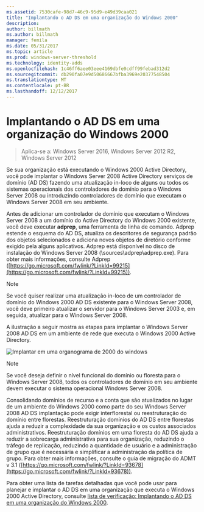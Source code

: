 ```yaml
---
ms.assetid: 7530cafe-98d7-46c9-95d9-e49d39caa021
title: "Implantando o AD DS em uma organização do Windows 2000"
description: 
author: billmath
ms.author: billmath
manager: femila
ms.date: 05/31/2017
ms.topic: article
ms.prod: windows-server-threshold
ms.technology: identity-adds
ms.openlocfilehash: 1c46ff6aee03eee4169dbfe0cdff99febad312d2
ms.sourcegitcommit: db290fa07e9d50686667bfba3969e20377548504
ms.translationtype: MT
ms.contentlocale: pt-BR
ms.lasthandoff: 12/12/2017
---
```

# <a name="deploying-ad-ds-in-a-windows-2000-organization"></a>Implantando o AD DS em uma organização do Windows 2000

>Aplica-se a: Windows Server 2016, Windows Server 2012 R2, Windows Server 2012

Se sua organização está executando o Windows 2000 Active Directory, você pode implantar o Windows Server 2008 Active Directory serviços de domínio (AD DS) fazendo uma atualização in-loco de alguns ou todos os sistemas operacionais dos controladores de domínio para o Windows Server 2008 ou introduzindo controladores de domínio que executam o Windows Server 2008 em seu ambiente.  
  
Antes de adicionar um controlador de domínio que executam o Windows Server 2008 a um domínio do Active Directory do Windows 2000 existente, você deve executar **adprep**, uma ferramenta de linha de comando. Adprep estende o esquema do AD DS, atualiza os descritores de segurança padrão dos objetos selecionados e adiciona novos objetos de diretório conforme exigido pela alguns aplicativos. Adprep está disponível no disco de instalação do Windows Server 2008 (\sources\adprep\adprep.exe). Para obter mais informações, consulte Adprep ([https://go.microsoft.com/fwlink/?LinkId=99215](https://go.microsoft.com/fwlink/?LinkId=99215)).  
  
> [!NOTE]  
> Se você quiser realizar uma atualização in-loco de um controlador de domínio do Windows 2000 AD DS existente para o Windows Server 2008, você deve primeiro atualizar o servidor para o Windows Server 2003 e, em seguida, atualizar para o Windows Server 2008.  
  
A ilustração a seguir mostra as etapas para implantar o Windows Server 2008 AD DS em um ambiente de rede que executa o Windows 2000 Active Directory.  
  
![Implantar em uma organograma de 2000 do windows](media/Deploying-AD-DS-in-a-Windows-2000-Organization/ee51218a-a858-49d9-8b99-9986679191c1.gif)  
  
> [!NOTE]  
> Se você deseja definir o nível funcional do domínio ou floresta para o Windows Server 2008, todos os controladores de domínio em seu ambiente devem executar o sistema operacional Windows Server 2008.  
  
Consolidando domínios de recurso e a conta que são atualizados no lugar de um ambiente do Windows 2000 como parte do seu Windows Server 2008 AD DS implantação pode exigir interflorestal ou reestruturação do domínio entre florestas. Reestruturação domínios do AD DS entre florestas ajuda a reduzir a complexidade da sua organização e os custos associados administrativos. Reestruturação domínios em uma floresta do AD DS ajuda a reduzir a sobrecarga administrativa para sua organização, reduzindo o tráfego de replicação, reduzindo a quantidade de usuário e a administração de grupo que é necessária e simplificar a administração da política de grupo. Para obter mais informações, consulte o guia de migração do ADMT v 3.1 ([https://go.microsoft.com/fwlink/?LinkId=93678](https://go.microsoft.com/fwlink/?LinkId=93678)).  
  
Para obter uma lista de tarefas detalhadas que você pode usar para planejar e implantar o AD DS em uma organização que executa o Windows 2000 Active Directory, consulte [lista de verificação: Implantando o AD DS em uma organização do Windows 2000](https://technet.microsoft.com/library/cc732737.aspx).  
  


